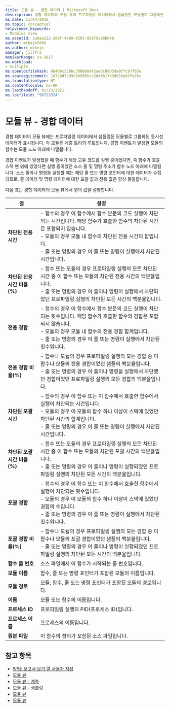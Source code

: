 ```yaml
---
title: 모듈 뷰 - 경합 데이터 | Microsoft Docs
description: 경합 데이터의 모듈 뷰에 프로파일링 데이터에서 샘플링된 모듈별로 그룹화된 동시성 데이터를 표시하는 방법을 알아봅니다.
ms.date: 11/04/2016
ms.topic: conceptual
helpviewer_keywords:
- Modules view
ms.assetid: 1a9aa122-2d8f-4a09-b503-92975aa6b648
author: mikejo5000
ms.author: mikejo
manager: jillfra
monikerRange: vs-2017
ms.workload:
- multiple
ms.openlocfilehash: 0640bc238bc300868d42aedc8905da8ffc97f65e
ms.sourcegitcommit: 18729d7c99c999865cc2defb17d3d956eb3fe35c
ms.translationtype: HT
ms.contentlocale: ko-KR
ms.lasthandoff: 01/23/2021
ms.locfileid: "98723324"
---
```

# <a name="modules-view---contention-data"></a>모듈 뷰 - 경합 데이터
경합 데이터의 모듈 뷰에는 프로파일링 데이터에서 샘플링된 모듈별로 그룹화된 동시성 데이터가 표시됩니다. 각 모듈은 계층 트리의 루트입니다. 경합 이벤트가 발생한 모듈의 함수는 모듈 노드 아래에 나열됩니다.

 경합 이벤트가 발생했을 때 함수가 해당 고유 코드를 실행 중이었다면, 즉 함수가 호출 스택 맨 위에 있었다면 실행 중이었던 소스 줄 및 명령 주소가 함수 노드 아래에 나열됩니다. 소스 줄이나 명령을 실행할 때는 해당 줄 또는 명령 포인터에 대한 데이터가 수집되므로, 줄 데이터 및 명령 데이터에 대한 포괄 값과 전용 값은 항상 동일합니다.

 다음 표는 경합 데이터의 모듈 뷰에서 열의 값을 설명합니다.

|열|설명|
|------------|-----------------|
|**차단된 전용 시간**|-   함수의 경우 이 함수에서 함수 본문의 코드 실행이 차단되는 시간입니다. 해당 함수가 호출한 함수의 차단된 시간은 포함되지 않습니다.<br />-   모듈의 경우 모듈 내 함수의 차단된 전용 시간의 합입니다.<br />-   줄 또는 명령의 경우 이 줄 또는 명령이 실행에서 차단된 시간입니다.|
|**차단된 전용 시간 비율(%)**|-   함수 또는 모듈의 경우 프로파일링 실행의 모든 차단된 시간 중 이 함수 또는 모듈의 차단된 전용 시간의 백분율입니다.<br />-   줄 또는 명령의 경우 이 줄이나 명령이 실행에서 차단되었던 프로파일링 실행의 차단된 모든 시간의 백분율입니다.|
|**전용 경합**|-   함수의 경우 이 함수에서 함수 본문의 코드 실행이 차단되는 횟수입니다. 해당 함수가 호출한 함수의 경합은 포함되지 않습니다.<br />-   모듈의 경우 모듈 내 함수의 전용 경합 합계입니다.<br />-   줄 또는 명령의 경우 이 줄 또는 명령이 실행에서 차단된 횟수입니다.|
|**전용 경합 비율(%)**|-   함수나 모듈의 경우 프로파일링 실행의 모든 경합 중 이 함수나 모듈의 전용 경합이었던 샘플의 백분율입니다.<br />-   줄 또는 명령의 경우 이 줄이나 명령을 실행에서 차단했던 경합이었던 프로파일링 실행의 모든 경합의 백분율입니다.|
|**차단된 포괄 시간**|-   함수의 경우 이 함수 또는 이 함수에서 호출한 함수에서 실행이 차단되는 시간입니다.<br />-   모듈의 경우 이 모듈의 함수 하나 이상이 스택에 있었던 차단된 시간의 합계입니다.<br />-   줄 또는 명령의 경우 이 줄 또는 명령이 실행에서 차단된 시간입니다.|
|**차단된 포괄 시간 비율(%)**|-   함수 또는 모듈의 경우 프로파일링 실행의 모든 차단된 시간 중 이 함수 또는 모듈의 차단된 포괄 시간의 백분율입니다.<br />-   줄 또는 명령의 경우 이 줄이나 명령이 실행되었던 프로파일링 실행의 차단된 모든 시간의 백분율입니다.|
|**포괄 경합**|-   함수의 경우 이 함수 또는 이 함수에서 호출한 함수에서 실행이 차단되는 횟수입니다.<br />-   모듈의 경우 이 모듈의 함수 하나 이상이 스택에 있었던 경합의 수입니다.<br />-   줄 또는 명령의 경우 이 줄 또는 명령이 실행에서 차단된 횟수입니다.|
|**포괄 경합 비율(%)**|-   함수나 모듈의 경우 프로파일링 실행의 모든 경합 중 이 함수나 모듈의 포괄 경합이었던 샘플의 백분율입니다.<br />-   줄 또는 명령의 경우 이 줄이나 명령이 실행되었던 프로파일링 실행의 차단된 모든 시간의 백분율입니다.|
|**함수 줄 번호**|소스 파일에서 이 함수가 시작되는 줄 번호입니다.|
|**모듈 이름**|함수, 줄 또는 명령 포인터가 포함된 모듈의 이름입니다.|
|**모듈 경로**|모듈, 함수, 줄 또는 명령 포인터가 포함된 모듈의 경로입니다.|
|**이름**|모듈 또는 함수의 이름입니다.|
|**프로세스 ID**|프로파일링 실행의 PID(프로세스 ID)입니다.|
|**프로세스 이름**|프로세스의 이름입니다.|
|**원본 파일**|이 함수의 정의가 포함된 소스 파일입니다.|

## <a name="see-also"></a>참고 항목
- [방법: 보고서 보기 열 사용자 지정](../profiling/how-to-customize-report-view-columns.md)
- [모듈 뷰](../profiling/modules-view.md)
- [모듈 뷰 - 계측](../profiling/modules-view-dotnet-memory-instrumentation-data.md)
- [모듈 뷰 - 샘플링](../profiling/modules-view-dotnet-memory-sampling-data.md)
- [모듈 뷰](../profiling/modules-view-instrumentation-data.md)
- [모듈 뷰](../profiling/modules-view-sampling-data.md)
